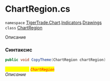 
# ChartRegion.cs
`namespace` [TigerTrade.Chart](../../../../../TigerTrade.Chart.md).[Indicators](../../../../../TigerTrade.Chart/Indicators.md).[Drawings](../../../../../TigerTrade.Chart/Indicators/Drawings.md)  
    `class` [ChartRegion](../../ChartRegion.cs.md)

Описание

### Синтаксис
```csharp
public void CopyTheme(ChartRegion chartRegion)
```

<mark style="color:yellow;">`chartRegion`</mark> <mark style="color:red;">*`ChartRegion`*</mark>  
 *Описание*  
  

                    
                    